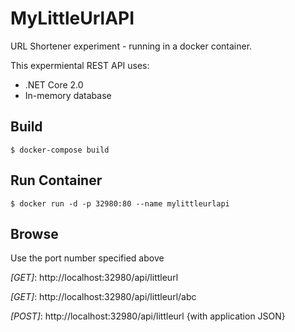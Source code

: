 # MyLittleUrlAPI
URL Shortener experiment - running in a docker container.

This expermiental REST API uses:
* .NET Core 2.0
* In-memory database 

## Build
 `$ docker-compose build`

## Run Container
 `$ docker run -d -p 32980:80 --name mylittleurlapi`

## Browse
Use the port number specified above

_[GET]_: http://localhost:32980/api/littleurl

_[GET]_: http://localhost:32980/api/littleurl/abc

_[POST]_: http://localhost:32980/api/littleurl
{with application JSON}
